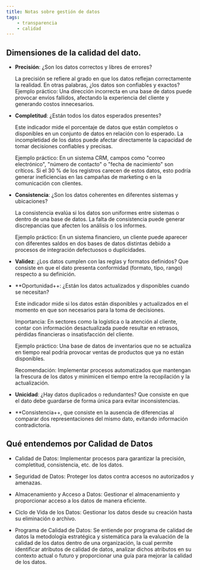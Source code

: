 ```yaml
---
title: Notas sobre gestión de datos
tags:
    - transparencia
    - calidad
---
```


## Dimensiones de la calidad del dato.


- **Precisión**: ¿Son los datos correctos y libres de errores?

  La precisión se refiere al grado en que los datos reflejan
  correctamente la realidad. En otras palabras, ¿los datos son
  confiables y exactos? 
  Ejemplo práctico:  Una dirección incorrecta en una base de datos puede
  provocar envíos fallidos, afectando la experiencia del cliente y
  generando costos innecesarios.


- **Completitud**: ¿Están todos los datos esperados presentes?

  Este indicador mide el porcentaje de datos que están completos o
  disponibles en un conjunto de datos en relación con lo esperado. La
  incompletidad de los datos puede afectar directamente la capacidad de
  tomar decisiones confiables y precisas. 

  Ejemplo práctico:  En un sistema CRM, campos como "correo
  electrónico", "número de contacto" o "fecha de nacimiento" son
  críticos. Si el 30 % de los registros carecen de estos datos, esto
  podría generar ineficiencias en las campañas de marketing o en la
  comunicación con clientes. 

- **Consistencia**: ¿Son los datos coherentes en diferentes sistemas y
  ubicaciones?

  La consistencia evalúa si los datos son uniformes entre sistemas o
  dentro de una base de datos. La falta de consistencia puede generar
  discrepancias que afecten los análisis o los informes. 

  Ejemplo práctico:  En un sistema financiero, un cliente puede aparecer
  con diferentes saldos en dos bases de datos distintas debido a
  procesos de integración defectuosos o duplicidades.


- **Validez**: ¿Los datos cumplen con las reglas y formatos definidos?
  Que consiste en que el dato presenta conformidad (formato, tipo,
  rango) respecto a su definición.
  

- **Oportunidad++: ¿Están los datos actualizados y disponibles cuando se
  necesitan?

  Este indicador mide si los datos están disponibles y actualizados en
  el momento en que son necesarios para la toma de decisiones. 

  Importancia: En sectores como la logística o la atención al cliente,
  contar con información desactualizada puede resultar en retrasos,
  pérdidas financieras o insatisfacción del cliente. 

  Ejemplo práctico:  Una base de datos de inventarios que no se
  actualiza en tiempo real podría provocar ventas de productos que ya no
  están disponibles. 

  Recomendación: Implementar procesos automatizados que mantengan la
  frescura de los datos y minimicen el tiempo entre la recopilación y la
  actualización.

- **Unicidad**: ¿Hay datos duplicados o redundantes? Que consiste en que
  el dato debe guardarse de forma única para evitar inconsistencias.

- **Consistencia++, que consiste en la ausencia de diferencias al comparar dos
representaciones del mismo dato, evitando información contradictoria.

## Qué entendemos por Calidad de Datos

- Calidad de Datos: Implementar procesos para garantizar la precisión,
  completitud, consistencia, etc. de los datos.

- Seguridad de Datos: Proteger los datos contra accesos no autorizados y
  amenazas.

- Almacenamiento y Acceso a Datos: Gestionar el almacenamiento y
  proporcionar acceso a los datos de manera eficiente.

- Ciclo de Vida de los Datos: Gestionar los datos desde su creación
  hasta su eliminación o archivo.

- Programa de Calidad de Datos: Se entiende por programa de calidad de
  datos la metodología estratégica y sistemática para la evaluación de
  la calidad de los datos dentro de una organización, la cual permite
  identificar atributos de calidad de datos, analizar dichos atributos
  en su contexto actual o futuro y proporcionar una guía para mejorar
  la calidad de los datos.
